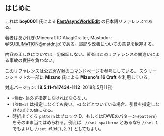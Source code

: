## はじめに

これは **boy0001** 氏による **[FastAsyncWorldEdit](https://github.com/boy0001/FastAsyncWorldedit)** の日本語リファレンスである。

著者はあかれぎ(Minecraft ID:AkagiCrafter, Mastodon: @SUBLIMATION@mstdn.jp)である。誤記や改善についての意見を歓迎する。

内容の正しさについては一切保証しない。著者はこのリファレンスの間違いによる事故の責任を負わない。

このリファレンスは[公式のWikiのコマンドページ](https://github.com/boy0001/FastAsyncWorldedit/wiki/Commands)を参考にしている。
スクリーンショットの一部に **Mizuno** 氏による **Mizuno's 16 Craft** を利用している。

対応バージョン: **18.5.11-fe17434-1112** (2018年5月11日)

* `<引数>` は必ず指定しなければならない。
* `[引数=3]` は指定しなくても良い。`=3` などとついている場合、引数を指定しなければその値になる。
* 時折出てくる `pattern` はブロックID、もしくはFAWEのパターン(`#pattern`)をそのまま当てはめられる。例えば、`//set <pattern>` とあるなら `//set 1` でもよいし `//set #l3d[1,2,3]` としてもよい。